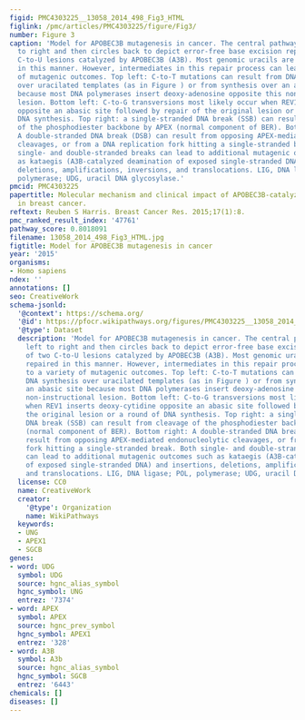 ```yaml
---
figid: PMC4303225__13058_2014_498_Fig3_HTML
figlink: /pmc/articles/PMC4303225/figure/Fig3/
number: Figure 3
caption: 'Model for APOBEC3B mutagenesis in cancer. The central pathway goes left
  to right and then circles back to depict error-free base excision repair of two
  C-to-U lesions catalyzed by APOBEC3B (A3B). Most genomic uracils are probably repaired
  in this manner. However, intermediates in this repair process can lead to a variety
  of mutagenic outcomes. Top left: C-to-T mutations can result from DNA synthesis
  over uracilated templates (as in Figure ) or from synthesis over an abasic site
  because most DNA polymerases insert deoxy-adenosine opposite this non-instructional
  lesion. Bottom left: C-to-G transversions most likely occur when REV1 inserts deoxy-cytidine
  opposite an abasic site followed by repair of the original lesion or a round of
  DNA synthesis. Top right: a single-stranded DNA break (SSB) can result from cleavage
  of the phosphodiester backbone by APEX (normal component of BER). Bottom right:
  A double-stranded DNA break (DSB) can result from opposing APEX-mediated endonucleolytic
  cleavages, or from a DNA replication fork hitting a single-stranded break. Both
  single- and double-stranded breaks can lead to additional mutagenic outcomes such
  as kataegis (A3B-catalyzed deamination of exposed single-stranded DNA) and insertions,
  deletions, amplifications, inversions, and translocations. LIG, DNA ligase; POL,
  polymerase; UDG, uracil DNA glycosylase.'
pmcid: PMC4303225
papertitle: Molecular mechanism and clinical impact of APOBEC3B-catalyzed mutagenesis
  in breast cancer.
reftext: Reuben S Harris. Breast Cancer Res. 2015;17(1):8.
pmc_ranked_result_index: '47761'
pathway_score: 0.8018091
filename: 13058_2014_498_Fig3_HTML.jpg
figtitle: Model for APOBEC3B mutagenesis in cancer
year: '2015'
organisms:
- Homo sapiens
ndex: ''
annotations: []
seo: CreativeWork
schema-jsonld:
  '@context': https://schema.org/
  '@id': https://pfocr.wikipathways.org/figures/PMC4303225__13058_2014_498_Fig3_HTML.html
  '@type': Dataset
  description: 'Model for APOBEC3B mutagenesis in cancer. The central pathway goes
    left to right and then circles back to depict error-free base excision repair
    of two C-to-U lesions catalyzed by APOBEC3B (A3B). Most genomic uracils are probably
    repaired in this manner. However, intermediates in this repair process can lead
    to a variety of mutagenic outcomes. Top left: C-to-T mutations can result from
    DNA synthesis over uracilated templates (as in Figure ) or from synthesis over
    an abasic site because most DNA polymerases insert deoxy-adenosine opposite this
    non-instructional lesion. Bottom left: C-to-G transversions most likely occur
    when REV1 inserts deoxy-cytidine opposite an abasic site followed by repair of
    the original lesion or a round of DNA synthesis. Top right: a single-stranded
    DNA break (SSB) can result from cleavage of the phosphodiester backbone by APEX
    (normal component of BER). Bottom right: A double-stranded DNA break (DSB) can
    result from opposing APEX-mediated endonucleolytic cleavages, or from a DNA replication
    fork hitting a single-stranded break. Both single- and double-stranded breaks
    can lead to additional mutagenic outcomes such as kataegis (A3B-catalyzed deamination
    of exposed single-stranded DNA) and insertions, deletions, amplifications, inversions,
    and translocations. LIG, DNA ligase; POL, polymerase; UDG, uracil DNA glycosylase.'
  license: CC0
  name: CreativeWork
  creator:
    '@type': Organization
    name: WikiPathways
  keywords:
  - UNG
  - APEX1
  - SGCB
genes:
- word: UDG
  symbol: UDG
  source: hgnc_alias_symbol
  hgnc_symbol: UNG
  entrez: '7374'
- word: APEX
  symbol: APEX
  source: hgnc_prev_symbol
  hgnc_symbol: APEX1
  entrez: '328'
- word: A3B
  symbol: A3b
  source: hgnc_alias_symbol
  hgnc_symbol: SGCB
  entrez: '6443'
chemicals: []
diseases: []
---
```

